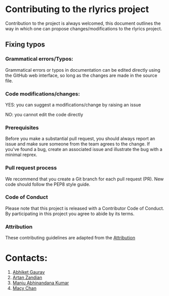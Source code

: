 # Contributing to the rlyrics project
Contribution to the project is always welcomed, this document outlines the way in which one can propose changes/modifications to the  rlyrics project.

## Fixing typos
### Grammatical errors/Typos:
Grammatical errors or typos in documentation can be edited directly using the GitHub web interface, so long as the changes are made in the source file.

### Code modifications/changes:
YES: you can suggest a modifications/change by raising an issue

NO: you cannot edit the code directly

### Prerequisites
Before you make a substantial pull request, you should always report an issue and make sure someone from the team agrees to the change. If you've found a bug, create an associated issue and illustrate the bug with a minimal reprex.

### Pull request process
We recommend that you create a Git branch for each pull request (PR).
New code should follow the PEP8 style guide.

### Code of Conduct
Please note that this project is released with a Contributor Code of Conduct. By participating in this project you agree to abide by its terms.

### Attribution
These contributing guidelines are adapted from the [Attribution](https://www.contributor-covenant.org/version/1/0/0/code-of-conduct/)

# Contacts:

1. [Abhiket Gaurav](mailto:p12abhiketg@iimidr.ac.in)
2. [Artan Zandian](mailto:artanzand@yahoo.co.uk)
3. [Manju Abhinandana Kumar](mailto:manju.abhinandana@gmail.com)
4. [Macy Chan](mailto:macychan@student.ubc.ca)